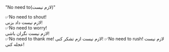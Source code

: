  "No need to(لازم نیست)"
<br>

✅No need to shout!<br>
لازم نیست داد بزنی!<br>
✅No need to worry!<br>
لازم نیست نگران باشی!<br>
✅No need to thank me!
لازم نیست ازم تشکر کنی!
✅No need to rush!
لازم نیست عجله کنی!


